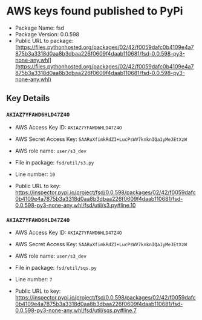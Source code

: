 # AWS keys found published to PyPi

* Package Name: fsd
* Package Version: 0.0.598
* Public URL to package: [https://files.pythonhosted.org/packages/02/42/f0059dafc0b4109e4a7875b3a3318d0aa8b3dbaa226f0609f4daab110681/fsd-0.0.598-py3-none-any.whl](https://files.pythonhosted.org/packages/02/42/f0059dafc0b4109e4a7875b3a3318d0aa8b3dbaa226f0609f4daab110681/fsd-0.0.598-py3-none-any.whl)

## Key Details

### `AKIAZ7YFAWD6HLD47Z4O`

* AWS Access Key ID: `AKIAZ7YFAWD6HLD47Z4O`
* AWS Secret Access Key: `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` 
* AWS role name: `user/s3_dev`
* File in package: `fsd/util/s3.py`
* Line number: `10`

* Public URL to key: https://inspector.pypi.io/project/fsd/0.0.598/packages/02/42/f0059dafc0b4109e4a7875b3a3318d0aa8b3dbaa226f0609f4daab110681/fsd-0.0.598-py3-none-any.whl/fsd/util/s3.py#line.10



### `AKIAZ7YFAWD6HLD47Z4O`

* AWS Access Key ID: `AKIAZ7YFAWD6HLD47Z4O`
* AWS Secret Access Key: `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` 
* AWS role name: `user/s3_dev`
* File in package: `fsd/util/sqs.py`
* Line number: `7`

* Public URL to key: https://inspector.pypi.io/project/fsd/0.0.598/packages/02/42/f0059dafc0b4109e4a7875b3a3318d0aa8b3dbaa226f0609f4daab110681/fsd-0.0.598-py3-none-any.whl/fsd/util/sqs.py#line.7


